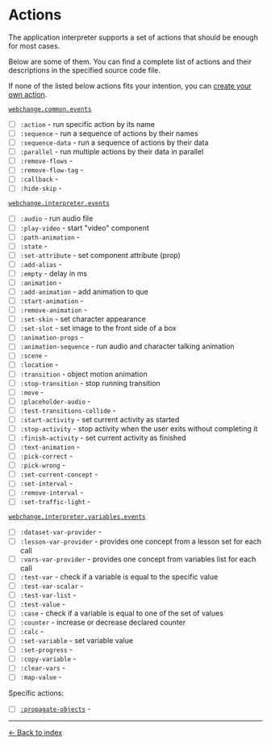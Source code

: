 # Actions

The application interpreter supports a set of actions that should be enough for most cases.

Below are some of them. You can find a complete list of actions and their descriptions in the specified source code file.

If none of the listed below actions fits your intention, you can [create your own action](create-action.md).

[`webchange.common.events`](/src/cljs/webchange/common/events.cljs)

- [ ] `:action` - run specific action by its name
- [ ] `:sequence` - run a sequence of actions by their names
- [ ] `:sequence-data` - run a sequence of actions by their data
- [ ] `:parallel` - run multiple actions by their data in parallel
- [ ] `:remove-flows` - 
- [ ] `:remove-flow-tag` - 
- [ ] `:callback` - 
- [ ] `:hide-skip` - 

[`webchange.interpreter.events`](/src/cljs/webchange/interpreter/events.cljs)
 
- [ ] `:audio` - run audio file
- [ ] `:play-video` - start "video" component
- [ ] `:path-animation` - 
- [ ] `:state` - 
- [ ] `:set-attribute` - set component attribute (prop)
- [ ] `:add-alias` - 
- [ ] `:empty` - delay in ms
- [ ] `:animation` - 
- [ ] `:add-animation` - add animation to que
- [ ] `:start-animation` - 
- [ ] `:remove-animation` - 
- [ ] `:set-skin` - set character appearance
- [ ] `:set-slot` - set image to the front side of a box
- [ ] `:animation-props` - 
- [ ] `:animation-sequence` - run audio and character talking animation
- [ ] `:scene` - 
- [ ] `:location` - 
- [ ] `:transition` - object motion animation
- [ ] `:stop-transition` - stop running transition
- [ ] `:move` - 
- [ ] `:placeholder-audio` - 
- [ ] `:test-transitions-collide` - 
- [ ] `:start-activity` - set current activity as started
- [ ] `:stop-activity` - stop activity when the user exits without completing it
- [ ] `:finish-activity` - set current activity as finished
- [ ] `:text-animation` - 
- [ ] `:pick-correct` - 
- [ ] `:pick-wrong` - 
- [ ] `:set-current-concept` - 
- [ ] `:set-interval` - 
- [ ] `:remove-interval` - 
- [ ] `:set-traffic-light` - 

[`webchange.interpreter.variables.events`](/src/cljs/webchange/interpreter/variables/events.cljs)

- [ ] `:dataset-var-provider` - 
- [ ] `:lesson-var-provider` - provides one concept from a lesson set for each call
- [ ] `:vars-var-provider` - provides one concept from variables list for each call
- [ ] `:test-var` - check if a variable is equal to the specific value
- [ ] `:test-var-scalar` - 
- [ ] `:test-var-list` - 
- [ ] `:test-value` - 
- [ ] `:case` - check if a variable is equal to one of the set of values
- [ ] `:counter` - increase or decrease declared counter
- [ ] `:calc` - 
- [ ] `:set-variable` - set variable value
- [ ] `:set-progress` - 
- [ ] `:copy-variable` - 
- [ ] `:clear-vars` - 
- [ ] `:map-value` - 

Specific actions:

- [ ] [`:propagate-objects`](/src/cljs/webchange/interpreter/renderer/scene/components/group/propagate.cljs) - 

---

[← Back to index](../../index.md)
